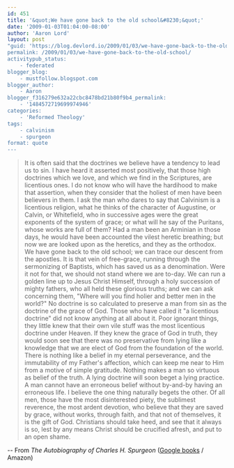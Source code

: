 ```yaml
---
id: 451
title: '&quot;We have gone back to the old school&#8230;&quot;'
date: '2009-01-03T01:04:00-08:00'
author: 'Aaron Lord'
layout: post
"guid: 'https://blog.devlord.io/2009/01/03/we-have-gone-back-to-the-old-school/'
permalink: /2009/01/03/we-have-gone-back-to-the-old-school/
activitypub_status:
    - federated
blogger_blog:
    - mustfollow.blogspot.com
blogger_author:
    - Aaron
blogger_f316279e632a22cbc8478bd21b80f9b4_permalink:
    - '1484572719699974946'
categories:
    - 'Reformed Theology'
tags:
    - calvinism
    - spurgeon
format: quote
---
```


<blockquote>It is often said that the doctrines we believe have a tendency to lead us to sin. I have heard it asserted most positively, that those high doctrines which we love, and which we find in the Scriptures, are licentious ones. I do not know who will have the hardihood to make that assertion, when they consider that the holiest of men have been believers in them. I ask the man who dares to say that Calvinism is a licentious religion, what he thinks of the character of Augustine, or Calvin, or Whitefield, who in successive ages were the great exponents of the system of grace; or what will he say of the Puritans, whose works are full of them? Had a man been an Arminian in those days, he would have been accounted the vilest heretic breathing; but now we are looked upon as the heretics, and they as the orthodox. We have gone back to the old school; we can trace our descent from the apostles. It is that vein of free-grace, running through the sermonizing of Baptists, which has saved us as a denomination. Were it not for that, we should not stand where we are to-day. We can run a golden line up to Jesus Christ Himself, through a holy succession of mighty fathers, who all held these glorious truths; and we can ask concerning them, "Where will you find holier and better men in the world?" No doctrine is so calculated to preserve a man from sin as the doctrine of the grace of God. Those who have called it "a licentious doctrine" did not know anything at all about it. Poor ignorant things, they little knew that their own vile stuff was the most licentious doctrine under Heaven. If they knew the grace of God in truth, they would soon see that there was no preservative from lying like a knowledge that we are elect of God from the foundation of the world. There is nothing like a belief in my eternal perseverance, and the immutability of my Father's affection, which can keep me near to Him from a motive of simple gratitude. Nothing makes a man so virtuous as belief of the truth. A lying doctrine will soon beget a lying practice. A man cannot have an erroneous belief without by-and-by having an erroneous life. I believe the one thing naturally begets the other. Of all men, those have the most disinterested piety, the sublimest reverence, the most ardent devotion, who believe that they are saved by grace, without works, through faith, and that not of themselves, it is the gift of God. Christians should take heed, and see that it always is so, lest by any means Christ should be crucified afresh, and put to an open shame.</blockquote>
-- From <em>The Autobiography of Charles H. Spurgeon</em> (<a href="http://books.google.com/books?id=6JMEAAAAYAAJ&amp;pg=PA177&amp;lpg=PA177&amp;source=bl&amp;ots=fWXq4KxghF&amp;sig=uPGoW7KqE-lxjlzdgygG_bM7H5w&amp;hl=en&amp;sa=X&amp;oi=book_result&amp;resnum=1&amp;ct=result#PPA177,M1">Google books</a> / <a>Amazon</a>)
<div class="blogger-post-footer"><img src="" alt="" width="1" height="1" /></div>